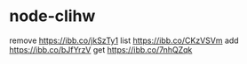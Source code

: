 # node-clihw
remove
https://ibb.co/jkSzTy1
list
https://ibb.co/CKzVSVm
add
https://ibb.co/bJfYrzV
get
https://ibb.co/7nhQZqk
